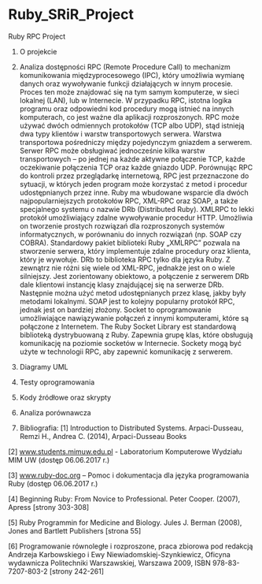 # Ruby_SRiR_Project
Ruby RPC Project
1)    O projekcie
 
2)    Analiza dostępności
RPC (Remote Procedure Call) to mechanizm komunikowania międzyprocesowego (IPC), który umożliwia wymianę danych oraz wywoływanie funkcji działających w innym procesie. Proces ten może znajdować się na tym samym komputerze, w sieci lokalnej (LAN), lub w Internecie. W przypadku RPC, istotna logika programu oraz odpowiedni kod procedury mogą istnieć na innych komputerach, co jest ważne dla aplikacji rozproszonych.
RPC może używać dwóch odmiennych protokołów (TCP albo UDP), stąd istnieją dwa typy klientów i warstw transportowych serwera. Warstwa transportowa pośredniczy między pojedynczym gniazdem a serwerem. Serwer RPC może obsługiwać  jednocześnie kilka warstw transportowych – po jednej na każde aktywne połączenie TCP, każde oczekiwanie połączenia TCP oraz każde gniazdo UDP.
Porównując RPC do kontroli przez przeglądarkę internetową, RPC jest przeznaczone do sytuacji, w których jeden program może korzystać z metod i procedur udostępnianych przez inne. Ruby ma wbudowane wsparcie dla dwóch najpopularniejszych protokołów RPC, XML-RPC oraz SOAP, a także specjalnego systemu o nazwie DRb (Distributed Ruby).
XMLRPC to lekki protokół umożliwiający zdalne wywoływanie procedur HTTP. Umożliwia on tworzenie prostych rozwiązań dla rozproszonych systemów informatycznych, w porównaniu do innych rozwiązań (np. SOAP czy COBRA).
Standardowy pakiet biblioteki Ruby „XMLRPC” pozwala na stworzenie serwera, który implementuje zdalne procedury oraz klienta, który je wywołuje.
DRb to biblioteka RPC tylko dla języka Ruby. Z zewnątrz nie różni się wiele od XML-RPC, jednakże jest on o wiele silniejszy. Jest zorientowany obiektowo, a połączenie z serwerem DRb dale klientowi instancję klasy znajdującej się na serwerze DRb. Następnie można użyć metod udostępnianych przez klasę, jakby były metodami lokalnymi.
SOAP jest to kolejny popularny protokół RPC, jednak jest on bardziej złożony. 
Socket to oprogramowanie umożliwiające nawiązywanie połączeń z innymi komputerami, które są połączone z Internetem. The Ruby Socket Library est standardową biblioteką dystrybuowaną z Ruby. Zapewnia grupę klas, które obsługują komunikację na poziomie socketów w Internecie.
Sockety mogą być użyte w technologii RPC, aby zapewnić komunikację z serwerem.
 
3)    Diagramy UML
 
4)    Testy oprogramowania
 
 
5)    Kody źródłowe oraz skrypty
 
6)    Analiza porównawcza
 
7)    Bibliografia:
[1] Introduction to Distributed Systems. Arpaci-Dusseau, Remzi H., Andrea C. (2014), Arpaci-Dusseau Books

[2] www.students.mimuw.edu.pl - Laboratorium Komputerowe Wydziału MIM UW (dostęp 06.06.2017 r.)

[3] www.ruby-doc.org – Pomoc i dokumentacja dla języka programowania Ruby (dostęp 06.06.2017 r.)

[4] Beginning Ruby: From Novice to Professional. Peter Cooper. (2007), Apress [strony 303-308]

[5] Ruby Programmin for Medicine and Biology. Jules J. Berman (2008), Jones and Bartlett Publishers [strona 55]

[6] Programowanie równoległe i rozproszone, praca zbiorowa pod redakcją Andrzeja Karbowskiego i Ewy Niewiadomskiej-Szynkiewicz, Oficyna wydawnicza Politechniki Warszawskiej, Warszawa 2009, ISBN 978-83-7207-803-2 [strony 242-261]
